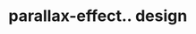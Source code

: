# parallax-effect.. design                                                                                                                                                                             
                                

